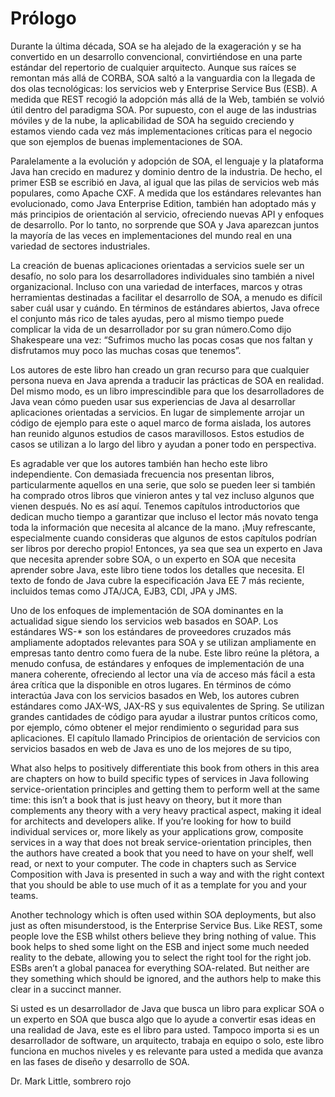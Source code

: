 # Prólogo

Durante la última década, SOA se ha alejado de la exageración y se ha convertido en un desarrollo convencional, convirtiéndose en una parte estándar del repertorio de cualquier arquitecto. Aunque sus raíces se remontan más allá de CORBA, SOA saltó a la vanguardia con la llegada de dos olas tecnológicas: los servicios web y Enterprise Service Bus (ESB). A medida que REST recogió la adopción más allá de la Web, también se volvió útil dentro del paradigma SOA. Por supuesto, con el auge de las industrias móviles y de la nube, la aplicabilidad de SOA ha seguido creciendo y estamos viendo cada vez más implementaciones críticas para el negocio que son ejemplos de buenas implementaciones de SOA.

Paralelamente a la evolución y adopción de SOA, el lenguaje y la plataforma Java han crecido en madurez y dominio dentro de la industria. De hecho, el primer ESB se escribió en Java, al igual que las pilas de servicios web más populares, como Apache CXF. A medida que los estándares relevantes han evolucionado, como Java Enterprise Edition, también han adoptado más y más principios de orientación al servicio, ofreciendo nuevas API y enfoques de desarrollo. Por lo tanto, no sorprende que SOA y Java aparezcan juntos la mayoría de las veces en implementaciones del mundo real en una variedad de sectores industriales.

La creación de buenas aplicaciones orientadas a servicios suele ser un desafío, no solo para los desarrolladores individuales sino también a nivel organizacional. Incluso con una variedad de interfaces, marcos y otras herramientas destinadas a facilitar el desarrollo de SOA, a menudo es difícil saber cuál usar y cuándo. En términos de estándares abiertos, Java ofrece el conjunto más rico de tales ayudas, pero al mismo tiempo puede complicar la vida de un desarrollador por su gran número.Como dijo Shakespeare una vez: “Sufrimos mucho las pocas cosas que nos faltan y disfrutamos muy poco las muchas cosas que tenemos”.

Los autores de este libro han creado un gran recurso para que cualquier persona nueva en Java aprenda a traducir las prácticas de SOA en realidad. Del mismo modo, es un libro imprescindible para que los desarrolladores de Java vean cómo pueden usar sus experiencias de Java al desarrollar aplicaciones orientadas a servicios. En lugar de simplemente arrojar un código de ejemplo para este o aquel marco de forma aislada, los autores han reunido algunos estudios de casos maravillosos. Estos estudios de casos se utilizan a lo largo del libro y ayudan a poner todo en perspectiva.

Es agradable ver que los autores también han hecho este libro independiente. Con demasiada frecuencia nos presentan libros, particularmente aquellos en una serie, que solo se pueden leer si también ha comprado otros libros que vinieron antes y tal vez incluso algunos que vienen después. No es así aquí. Tenemos capítulos introductorios que dedican mucho tiempo a garantizar que incluso el lector más novato tenga toda la información que necesita al alcance de la mano. ¡Muy refrescante, especialmente cuando consideras que algunos de estos capítulos podrían ser libros por derecho propio! Entonces, ya sea que sea un experto en Java que necesita aprender sobre SOA, o un experto en SOA que necesita aprender sobre Java, este libro tiene todos los detalles que necesita. El texto de fondo de Java cubre la especificación Java EE 7 más reciente, incluidos temas como JTA/JCA, EJB3, CDI, JPA y JMS.

Uno de los enfoques de implementación de SOA dominantes en la actualidad sigue siendo los servicios web basados ​​en SOAP. Los estándares WS-* son los estándares de proveedores cruzados más ampliamente adoptados relevantes para SOA y se utilizan ampliamente en empresas tanto dentro como fuera de la nube. Este libro reúne la plétora, a menudo confusa, de estándares y enfoques de implementación de una manera coherente, ofreciendo al lector una vía de acceso más fácil a esta área crítica que la disponible en otros lugares. En términos de cómo interactúa Java con los servicios basados ​​en Web, los autores cubren estándares como JAX-WS, JAX-RS y sus equivalentes de Spring. Se utilizan grandes cantidades de código para ayudar a ilustrar puntos críticos como, por ejemplo, cómo obtener el mejor rendimiento o seguridad para sus aplicaciones. El capítulo llamado Principios de orientación de servicios con servicios basados ​​en web de Java es uno de los mejores de su tipo,

What also helps to positively differentiate this book from others in this area are chapters on how to build specific types of services in Java following service-orientation principles and getting them to perform well at the same time: this isn’t a book that is just heavy on theory, but it more than complements any theory with a very heavy practical aspect, making it ideal for architects and developers alike. If you’re looking for how to build individual services or, more likely as your applications grow, composite services in a way that does not break service-orientation principles, then the authors have created a book that you need to have on your shelf, well read, or next to your computer. The code in chapters such as Service Composition with Java is presented in such a way and with the right context that you should be able to use much of it as a template for you and your teams.

Another technology which is often used within SOA deployments, but also just as often misunderstood, is the Enterprise Service Bus. Like REST, some people love the ESB whilst others believe they bring nothing of value. This book helps to shed some light on the ESB and inject some much needed reality to the debate, allowing you to select the right tool for the right job. ESBs aren’t a global panacea for everything SOA-related. But neither are they something which should be ignored, and the authors help to make this clear in a succinct manner.

Si usted es un desarrollador de Java que busca un libro para explicar SOA o un experto en SOA que busca algo que lo ayude a convertir esas ideas en una realidad de Java, este es el libro para usted. Tampoco importa si es un desarrollador de software, un arquitecto, trabaja en equipo o solo, este libro funciona en muchos niveles y es relevante para usted a medida que avanza en las fases de diseño y desarrollo de SOA.

Dr. Mark Little, sombrero rojo
